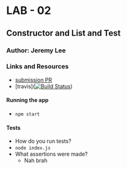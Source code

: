 # LAB - 02

## Constructor and List and Test

### Author: Jeremy Lee

### Links and Resources
* [submission PR](https://github.com/jeremy-401-advanced-javascript/Lab02/pull/2)
* [travis]([![Build Status](https://www.travis-ci.com/jeremy-401-advanced-javascript/Lab02.svg?branch=master)](https://www.travis-ci.com/jeremy-401-advanced-javascript/Lab02))



#### Running the app
* `npm start`
  
#### Tests
* How do you run tests?
 * `node index.js`
* What assertions were made?
  * Nah brah


